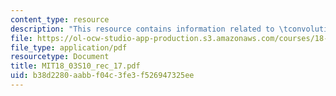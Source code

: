 ```yaml
---
content_type: resource
description: "This resource contains information related to \tconvolution."
file: https://ol-ocw-studio-app-production.s3.amazonaws.com/courses/18-03-differential-equations-spring-2010/b38d2280aabbf04c3fe3f526947325ee_MIT18_03S10_rec_17.pdf
file_type: application/pdf
resourcetype: Document
title: MIT18_03S10_rec_17.pdf
uid: b38d2280-aabb-f04c-3fe3-f526947325ee
---
```

